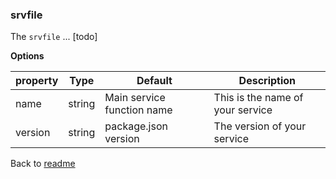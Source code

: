 ### srvfile

The `srvfile` ... [todo]

**Options**

| property | Type   | Default                    | Description                      |
| -------- | ------ | -------------------------- | -------------------------------- |
| name     | string | Main service function name | This is the name of your service |
| version  | string | package.json version       | The version of your service      |


Back to [readme](README.md)
